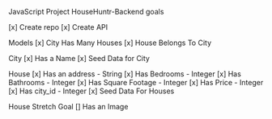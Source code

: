 JavaScript Project
HouseHuntr-Backend goals


[x] Create repo
[x] Create API


Models 
[x] City 	Has Many Houses
[x] House	Belongs To City

City
[x] Has a Name
[x] Seed Data for City

House
[x] Has an address - String
[x] Has Bedrooms - Integer
[x] Has Bathrooms - Integer
[x] Has Square Footage - Integer
[x] Has Price - Integer
[x] Has city_id - Integer
[x] Seed Data For Houses

 <!-- City Seed Data
Savannah = City.create(name: 'Savannah')
Guyton = City.create(name: 'Guyton')
Pooler = City.create(name: 'Pooler')
Rincon = City.create(name: 'Rincon')

 House Seed Data
Timbercrest = House.create(address: '31 Timbercrest', bedrooms: 4, bathrooms: 4, square_foot: 1800, price: 160000, city_id: Savannah.id)
Barbados = House.create(address: '114 Barbados', bedrooms: 4, bathrooms: 2, square_foot: 1800, price: 230000, city_id: Guyton.id)
Sunbriar = House.create(address: '23 Sunbriar', bedrooms: 3, bathrooms: 3, square_foot: 1600, price: 190000, city_id: Pooler.id)
Jasper = House.create(address: '247 Jasper', bedrooms: 4, bathrooms: 2, square_foot: 1700, price: 249000, city_id: Rincon.id) -->

House Stretch Goal
[] Has an Image
